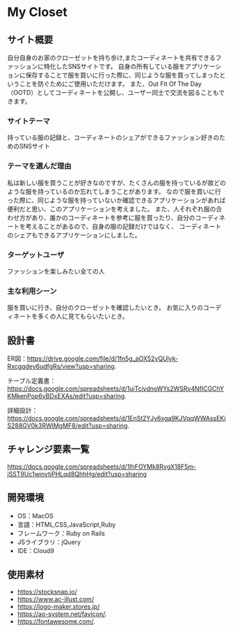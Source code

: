 # My Closet

## サイト概要
自分自身のお家のクローゼットを持ち歩け,またコーディネートを共有できるファッションに特化したSNSサイトです。
自身の所有している服をアプリケーションに保存することで服を買いに行った際に、同じような服を買ってしまったということを防ぐためにご使用いただけます。
また、Out Fit Of The Day（OOTD）としてコーディネートを公開し、ユーザー同士で交流を図ることもできます。

### サイトテーマ
持っている服の記録と、コーディネートのシェアができるファッション好きのためのSNSサイト

### テーマを選んだ理由
私は新しい服を買うことが好きなのですが、たくさんの服を持っているが故どのような服を持っているのか忘れてしまうことがあります。
なので服を買いに行った際に、同じような服を持っていないか確認できるアプリケーションがあれば便利だと思い、このアプリケーションを考えました。
また、人それぞれ服の合わせ方があり、誰かのコーディネートを参考に服を買ったり、自分のコーディネートを考えることがあるので、自身の服の記録だけではなく、
コーディネートのシェアもできるアプリケーションにしました。

### ターゲットユーザ
ファッションを楽しみたい全ての人

### 主な利用シーン
服を買いに行き、自分のクローゼットを確認したいとき。
お気に入りのコーディネートを多くの人に見てもらいたいとき。

## 設計書
ER図：https://drive.google.com/file/d/1fn5g_aOX52yQUlyk-Rxcgqdey6udfgRs/view?usp=sharing. 

テーブル定義書：https://docs.google.com/spreadsheets/d/1uiTcivdnoWYs2WSRv4NfICGChYKMkenPop6vBDxEXAs/edit?usp=sharing. 

詳細設計：https://docs.google.com/spreadsheets/d/1EnSt2YJy6xga9KJVqqWWAssEKiS288GV0k3RWIMgMF8/edit?usp=sharing.   



## チャレンジ要素一覧
https://docs.google.com/spreadsheets/d/1IhFOYMk8RvgX18F5m-jSST9Uc1winvtjPHLqd8QhhHg/edit?usp=sharing

## 開発環境
- OS：MacOS
- 言語：HTML,CSS,JavaScript,Ruby
- フレームワーク：Ruby on Rails
- JSライブラリ：jQuery
- IDE：Cloud9

## 使用素材
- https://stocksnap.io/
- https://www.ac-illust.com/
- https://logo-maker.stores.jp/
- https://ao-system.net/favicon/. 
- https://fontawesome.com/. 